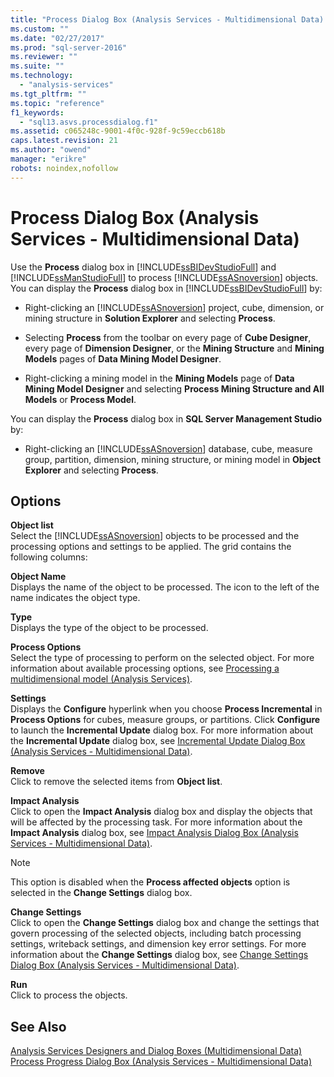 ```yaml
---
title: "Process Dialog Box (Analysis Services - Multidimensional Data) | Microsoft Docs"
ms.custom: ""
ms.date: "02/27/2017"
ms.prod: "sql-server-2016"
ms.reviewer: ""
ms.suite: ""
ms.technology: 
  - "analysis-services"
ms.tgt_pltfrm: ""
ms.topic: "reference"
f1_keywords: 
  - "sql13.asvs.processdialog.f1"
ms.assetid: c065248c-9001-4f0c-928f-9c59eccb618b
caps.latest.revision: 21
ms.author: "owend"
manager: "erikre"
robots: noindex,nofollow
---
```

# Process Dialog Box (Analysis Services - Multidimensional Data)
  Use the **Process** dialog box in [!INCLUDE[ssBIDevStudioFull](../a9notintoc/includes/ssbidevstudiofull-md.md)] and [!INCLUDE[ssManStudioFull](../a9notintoc/includes/ssmanstudiofull-md.md)] to process [!INCLUDE[ssASnoversion](../a9notintoc/includes/ssasnoversion-md.md)] objects. You can display the **Process** dialog box in [!INCLUDE[ssBIDevStudioFull](../a9notintoc/includes/ssbidevstudiofull-md.md)] by:  
  
-   Right-clicking an [!INCLUDE[ssASnoversion](../a9notintoc/includes/ssasnoversion-md.md)] project, cube, dimension, or mining structure in **Solution Explorer** and selecting **Process**.  
  
-   Selecting **Process** from the toolbar on every page of **Cube Designer**, every page of **Dimension Designer**, or the **Mining Structure** and **Mining Models** pages of **Data Mining Model Designer**.  
  
-   Right-clicking a mining model in the **Mining Models** page of **Data Mining Model Designer** and selecting **Process Mining Structure and All Models** or **Process Model**.  
  
 You can display the **Process** dialog box in **SQL Server Management Studio** by:  
  
-   Right-clicking an [!INCLUDE[ssASnoversion](../a9notintoc/includes/ssasnoversion-md.md)] database, cube, measure group, partition, dimension, mining structure, or mining model in **Object Explorer** and selecting **Process**.  
  
## Options  
 **Object list**  
 Select the [!INCLUDE[ssASnoversion](../a9notintoc/includes/ssasnoversion-md.md)] objects to be processed and the processing options and settings to be applied. The grid contains the following columns:  
  
 **Object Name**  
 Displays the name of the object to be processed. The icon to the left of the name indicates the object type.  
  
 **Type**  
 Displays the type of the object to be processed.  
  
 **Process Options**  
 Select the type of processing to perform on the selected object. For more information about available processing options, see [Processing a multidimensional model &#40;Analysis Services&#41;](../analysis-services/multidimensional-models/processing-a-multidimensional-model-analysis-services.md).  
  
 **Settings**  
 Displays the **Configure** hyperlink when you choose **Process Incremental** in **Process Options** for cubes, measure groups, or partitions. Click **Configure** to launch the **Incremental Update** dialog box. For more information about the **Incremental Update** dialog box, see [Incremental Update Dialog Box &#40;Analysis Services - Multidimensional Data&#41;](../a9retired/incremental-update-dialog-box-analysis-services-multidimensional-data.md).  
  
 **Remove**  
 Click to remove the selected items from **Object list**.  
  
 **Impact Analysis**  
 Click to open the **Impact Analysis** dialog box and display the objects that will be affected by the processing task. For more information about the **Impact Analysis** dialog box, see [Impact Analysis Dialog Box &#40;Analysis Services - Multidimensional Data&#41;](../a9retired/impact-analysis-dialog-box-analysis-services-multidimensional-data.md).  
  
> [!NOTE]  
>  This option is disabled when the **Process affected objects** option is selected in the **Change Settings** dialog box.  
  
 **Change Settings**  
 Click to open the **Change Settings** dialog box and change the settings that govern processing of the selected objects, including batch processing settings, writeback settings, and dimension key error settings. For more information about the **Change Settings** dialog box, see [Change Settings Dialog Box &#40;Analysis Services - Multidimensional Data&#41;](../a9retired/change-settings-dialog-box-analysis-services-multidimensional-data.md).  
  
 **Run**  
 Click to process the objects.  
  
## See Also  
 [Analysis Services Designers and Dialog Boxes &#40;Multidimensional Data&#41;](../a9retired/analysis-services-designers-and-dialog-boxes-multidimensional-data.md)   
 [Process Progress Dialog Box &#40;Analysis Services - Multidimensional Data&#41;](../a9retired/process-progress-dialog-box-analysis-services-multidimensional-data.md)  
  
  